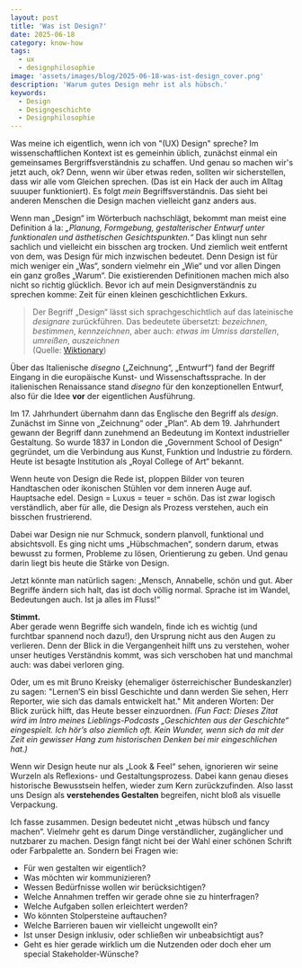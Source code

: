 ```yaml
---
layout: post
title: 'Was ist Design?'
date: 2025-06-18
category: know-how
tags:
  - ux
  - designphilosophie
image: 'assets/images/blog/2025-06-18-was-ist-design_cover.png'
description: 'Warum gutes Design mehr ist als hübsch.'
keywords:
  - Design
  - Designgeschichte
  - Designphilosophie
---
```


Was meine ich eigentlich, wenn ich von "(UX) Design" spreche? Im wissenschaftlichen Kontext ist es gemeinhin üblich, zunächst einmal ein gemeinsames Bergriffsverständnis zu schaffen. Und genau so machen wir's jetzt auch, ok? Denn, wenn wir über etwas reden, sollten wir sicherstellen, dass wir alle vom Gleichen sprechen. (Das ist ein Hack der auch im Alltag suuuper funktioniert). Es folgt _mein_ Begriffsverständnis. Das sieht bei anderen Menschen die Design machen vielleicht ganz anders aus.

Wenn man „Design“ im Wörterbuch nachschlägt, bekommt man meist eine Definition á la: _„Planung, Formgebung, gestalterischer Entwurf unter funktionalen und ästhetischen Gesichtspunkten.“_
Das klingt nun sehr sachlich und vielleicht ein bisschen arg trocken. Und ziemlich weit entfernt von dem, was Design für mich inzwischen bedeutet. Denn Design ist für mich weniger ein „Was“, sondern vielmehr ein „Wie“ und vor allen Dingen ein ganz großes „Warum“. Die existierenden Definitionen machen mich also nicht so richtig glücklich. Bevor ich auf mein Designverständnis zu sprechen komme: Zeit für einen kleinen geschichtlichen Exkurs.

> Der Begriff „Design“ lässt sich sprachgeschichtlich auf das lateinische _designare_ zurückführen. Das bedeutete übersetzt: _bezeichnen_, _bestimmen_, _kennzeichnen_, aber auch: _etwas im Umriss darstellen_, _umreißen_, _auszeichnen_  
> (Quelle: [Wiktionary](https://de.wiktionary.org/wiki/designare))

Über das Italienische _disegno_ („Zeichnung“, „Entwurf“) fand der Begriff Eingang in die europäische Kunst- und Wissenschaftssprache. In der italienischen Renaissance stand _disegno_ für den konzeptionellen Entwurf, also für die Idee **vor** der eigentlichen Ausführung.

Im 17. Jahrhundert übernahm dann das Englische den Begriff als _design_. Zunächst im Sinne von „Zeichnung“ oder „Plan“. Ab dem 19. Jahrhundert gewann der Begriff dann zunehmend an Bedeutung im Kontext industrieller Gestaltung. So wurde 1837 in London die „Government School of Design“ gegründet, um die Verbindung aus Kunst, Funktion und Industrie zu fördern. Heute ist besagte Institution als „Royal College of Art“ bekannt.

Wenn heute von Design die Rede ist, ploppen Bilder von teuren Handtaschen oder ikonischen Stühlen vor dem inneren Auge auf. Hauptsache edel. Design = Luxus = teuer = schön. Das ist zwar logisch verständlich, aber für alle, die Design als Prozess verstehen, auch ein bisschen frustrierend.

Dabei war Design nie nur Schmuck, sondern planvoll, funktional und absichtsvoll. Es ging nicht ums „Hübschmachen“, sondern darum, etwas bewusst zu formen, Probleme zu lösen, Orientierung zu geben. Und genau darin liegt bis heute die Stärke von Design.

Jetzt könnte man natürlich sagen: „Mensch, Annabelle, schön und gut. Aber Begriffe ändern sich halt, das ist doch völlig normal. Sprache ist im Wandel, Bedeutungen auch. Ist ja alles im Fluss!“

**Stimmt.**  
Aber gerade wenn Begriffe sich wandeln, finde ich es wichtig (und furchtbar spannend noch dazu!), den Ursprung nicht aus den Augen zu verlieren. Denn der Blick in die Vergangenheit hilft uns zu verstehen, woher unser heutiges Verständnis kommt, was sich verschoben hat und manchmal auch: was dabei verloren ging.

Oder, um es mit Bruno Kreisky (ehemaliger österreichischer Bundeskanzler) zu sagen: "Lernen’S ein bissl Geschichte und dann werden Sie sehen, Herr Reporter, wie sich das damals entwickelt hat."
Mit anderen Worten: Der Blick zurück hilft, das Heute besser einzuordnen. _(Fun Fact: Dieses Zitat wird im Intro meines Lieblings-Podcasts „Geschichten aus der Geschichte“ eingespielt. Ich hör’s also ziemlich oft. Kein Wunder, wenn sich da mit der Zeit ein gewisser Hang zum historischen Denken bei mir eingeschlichen hat.)_

Wenn wir Design heute nur als „Look & Feel“ sehen, ignorieren wir seine Wurzeln als Reflexions- und Gestaltungsprozess. Dabei kann genau dieses historische Bewusstsein helfen, wieder zum Kern zurückzufinden. Also lasst uns Design als **verstehendes Gestalten** begreifen, nicht bloß als visuelle Verpackung.

Ich fasse zusammen. Design bedeutet nicht „etwas hübsch und fancy machen“. Vielmehr geht es darum Dinge verständlicher, zugänglicher und nutzbarer zu machen. Design fängt nicht bei der Wahl einer schönen Schrift oder Farbpalette an. Sondern bei Fragen wie:

- Für wen gestalten wir eigentlich?
- Was möchten wir kommunizieren?
- Wessen Bedürfnisse wollen wir berücksichtigen?
- Welche Annahmen treffen wir gerade ohne sie zu hinterfragen?
- Welche Aufgaben sollen erleichtert werden?
- Wo könnten Stolpersteine auftauchen?
- Welche Barrieren bauen wir vielleicht ungewollt ein?
- Ist unser Design inklusiv, oder schließen wir unbeabsichtigt aus?
- Geht es hier gerade wirklich um die Nutzenden oder doch eher um special Stakeholder-Wünsche?
